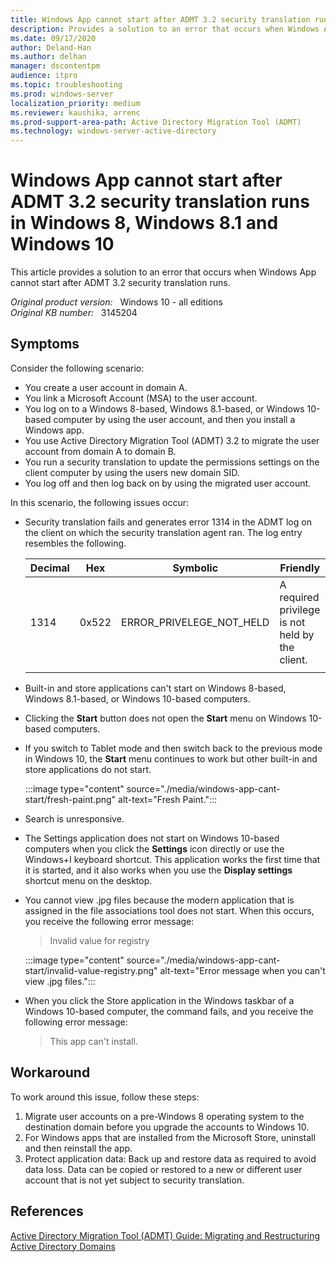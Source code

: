 ```yaml
---
title: Windows App cannot start after ADMT 3.2 security translation runs
description: Provides a solution to an error that occurs when Windows App cannot start after ADMT 3.2 security translation runs.
ms.date: 09/17/2020
author: Deland-Han 
ms.author: delhan
manager: dscontentpm
audience: itpro
ms.topic: troubleshooting
ms.prod: windows-server
localization_priority: medium
ms.reviewer: kaushika, arrenc
ms.prod-support-area-path: Active Directory Migration Tool (ADMT)
ms.technology: windows-server-active-directory
---
```

# Windows App cannot start after ADMT 3.2 security translation runs in Windows 8, Windows 8.1 and Windows 10

This article provides a solution to an error that occurs when Windows App cannot start after ADMT 3.2 security translation runs.

_Original product version:_ &nbsp; Windows 10 - all editions  
_Original KB number:_ &nbsp; 3145204

## Symptoms

Consider the following scenario:

- You create a user account in domain A.
- You link a Microsoft Account (MSA) to the user account.
- You log on to a Windows 8-based, Windows 8.1-based, or Windows 10-based computer by using the user account, and then you install a Windows app.
- You use Active Directory Migration Tool (ADMT) 3.2 to migrate the user account from domain A to domain B.
- You run a security translation to update the permissions settings on the client computer by using the users new domain SID.
- You log off and then log back on by using the migrated user account.

In this scenario, the following issues occur:

- Security translation fails and generates error 1314 in the ADMT log on the client on which the security translation agent ran. The log entry resembles the following.

    |Decimal|Hex|Symbolic|Friendly|
    |---|---|---|---|
    |1314|0x522|ERROR_PRIVELEGE_NOT_HELD|A required privilege is not held by the client.|
    |||||

- Built-in and store applications can't start on Windows 8-based, Windows 8.1-based, or Windows 10-based computers.
- Clicking the **Start** button does not open the **Start** menu on Windows 10-based computers.
- If you switch to Tablet mode and then switch back to the previous mode in Windows 10, the **Start** menu continues to work but other built-in and store applications do not start.

    :::image type="content" source="./media/windows-app-cant-start/fresh-paint.png" alt-text="Fresh Paint.":::

- Search is unresponsive.
- The Settings application does not start on Windows 10-based computers when you click the **Settings** icon directly or use the Windows+I keyboard shortcut. This application works the first time that it is started, and it also works when you use the **Display settings** shortcut menu on the desktop.
- You cannot view .jpg files because the modern application that is assigned in the file associations tool does not start. When this occurs, you receive the following error message:

    > Invalid value for registry

    :::image type="content" source="./media/windows-app-cant-start/invalid-value-registry.png" alt-text="Error message when you can't view .jpg files.":::

- When you click the Store application in the Windows taskbar of a Windows 10-based computer, the command fails, and you receive the following error message:

    > This app can't install.

## Workaround

To work around this issue, follow these steps:

1. Migrate user accounts on a pre-Windows 8 operating system to the destination domain before you upgrade the accounts to Windows 10.
2. For Windows apps that are installed from the Microsoft Store, uninstall and then reinstall the app.
3. Protect application data: Back up and restore data as required to avoid data loss. Data can be copied or restored to a new or different user account that is not yet subject to security translation.

## References

[Active Directory Migration Tool (ADMT) Guide: Migrating and Restructuring Active Directory Domains](https://www.microsoft.com/download/details.aspx?id=19188)

